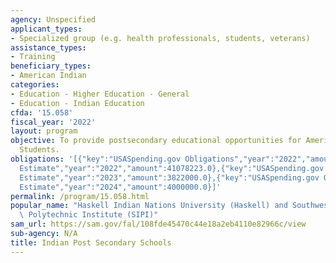 ```yaml
---
agency: Unspecified
applicant_types:
- Specialized group (e.g. health professionals, students, veterans)
assistance_types:
- Training
beneficiary_types:
- American Indian
categories:
- Education - Higher Education - General
- Education - Indian Education
cfda: '15.058'
fiscal_year: '2022'
layout: program
objective: To provide postsecondary educational opportunities for American Indian
  Students.
obligations: '[{"key":"USASpending.gov Obligations","year":"2022","amount":5878688.0},{"key":"SAM.gov
  Estimate","year":"2022","amount":41078223.0},{"key":"USASpending.gov Obligations","year":"2023","amount":3822000.0},{"key":"SAM.gov
  Estimate","year":"2023","amount":3822000.0},{"key":"USASpending.gov Obligations","year":"2024","amount":0.0},{"key":"SAM.gov
  Estimate","year":"2024","amount":4000000.0}]'
permalink: /program/15.058.html
popular_name: "Haskell Indian Nations University (Haskell) and Southwestern\r\nIndian\
  \ Polytechnic Institute (SIPI)"
sam_url: https://sam.gov/fal/108fde45470c44e18a2eb4110e82966c/view
sub-agency: N/A
title: Indian Post Secondary Schools
---
```

